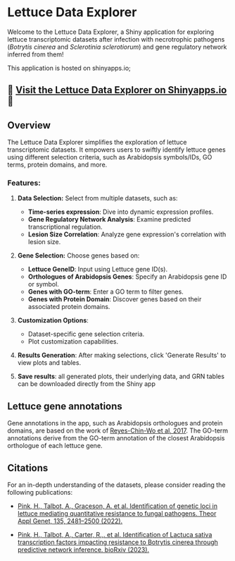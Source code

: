 

# Lettuce Data Explorer

Welcome to the Lettuce Data Explorer, a Shiny application for exploring lettuce transcriptomic datasets after infection with necrotrophic pathogens (*Botrytis cinerea* and *Sclerotinia sclerotiorum*) and gene regulatory network inferred from them!

This application is hosted on shinyapps.io;
## 🔗 **[Visit the Lettuce Data Explorer on Shinyapps.io](https://hpink97.shinyapps.io/Lettuce-Data/)** 🔗


## Overview
The Lettuce Data Explorer simplifies the exploration of lettuce transcriptomic datasets. It empowers users to swiftly identify lettuce genes using different selection criteria, such as Arabidopsis symbols/IDs, GO terms, protein domains, and more.

### Features:

1. **Data Selection:** Select from multiple datasets, such as:
   - **Time-series expression**: Dive into dynamic expression profiles.
   - **Gene Regulatory Network Analysis**: Examine predicted transcriptional regulation.
   - **Lesion Size Correlation**: Analyze gene expression's correlation with lesion size.
   
2. **Gene Selection:** Choose genes based on:
   - **Lettuce GeneID**: Input using Lettuce gene ID(s).
   - **Orthologues of Arabidopsis Genes**: Specify an Arabidopsis gene ID or symbol.
   - **Genes with GO-term**: Enter a GO term to filter genes.
   - **Genes with Protein Domain**: Discover genes based on their associated protein domains.
   
3. **Customization Options**:
   - Dataset-specific gene selection criteria.
   - Plot customization capabilities.
   
4. **Results Generation**: After making selections, click 'Generate Results' to view plots and tables.

5.  **Save results**: all generated plots, their underlying data, and GRN tables can be downloaded directly from the Shiny app

## Lettuce gene annotations
Gene annotations in the app, such as Arabidopsis orthologues and protein domains, are based on the work of [Reyes-Chin-Wo et al, 2017](https://doi.org/10.1038/ncomms14953). The GO-term annotations derive from the GO-term annotation of the closest Arabidopsis orthologue of each lettuce gene.


## Citations
For an in-depth understanding of the datasets, please consider reading the following publications:

- [Pink, H., Talbot, A., Graceson, A. et al. Identification of genetic loci in lettuce mediating quantitative resistance to fungal pathogens. Theor Appl Genet, 135, 2481–2500 (2022).](https://doi.org/10.1007/s00122-022-04129-5)
  
- [Pink, H., Talbot, A., Carter, R.,. et al. Identification of Lactuca sativa transcription factors impacting resistance to Botrytis cinerea through predictive network inference. bioRxiv (2023).](https://doi.org/10.1101/2023.07.19.549542)


